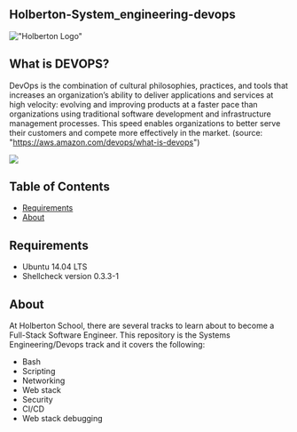 ## Holberton-System_engineering-devops

!["Holberton Logo"](https://www.holbertonschool.com/holberton-logo-twitter-card.png)

## What is DEVOPS?

DevOps is the combination of cultural philosophies, practices, and tools that increases an organization’s ability to deliver applications and services at high velocity: evolving and improving products at a faster pace than organizations using traditional software development and infrastructure management processes. This speed enables organizations to better serve their customers and compete more effectively in the market.
(source: "https://aws.amazon.com/devops/what-is-devops")

![](https://www.channelfutures.com/files/2018/02/DevOps-2018_0.jpg)

## Table of Contents

* [Requirements](#requirements)
* [About](#about)


## Requirements
* Ubuntu 14.04 LTS
* Shellcheck version 0.3.3-1

## About
At Holberton School, there are several tracks to learn about to become a Full-Stack Software Engineer. This repository is the Systems Engineering/Devops track and it covers the following:

- Bash
- Scripting
- Networking
- Web stack
- Security
- CI/CD
- Web stack debugging


